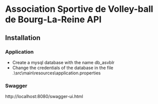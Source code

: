 # Association Sportive de Volley-ball de Bourg-La-Reine API

## Installation

### Application

- Create a mysql database with the name db_asvblr
- Change the credentials of the database in the file .\src\main\resources\application.properties

### Swagger

http://localhost:8080/swagger-ui.html
